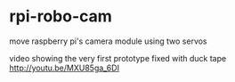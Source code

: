 rpi-robo-cam
============

move raspberry pi's camera module using two servos


video showing the very first prototype fixed with duck tape
http://youtu.be/MXU85ga_6DI
